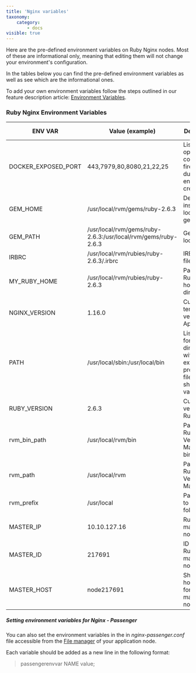 ```yaml
---
title: 'Nginx variables'
taxonomy:
    category:
        - docs
visible: true
---
```


Here are the pre-defined environment variables on Ruby Nginx nodes. Most of these are informational only, meaning that editing them will not change your environment's configuration. 

In the tables below you can find the pre-defined environment variables as well as see which are the informational ones.

To add your own environment variables follow the steps outlined in our feature description article: [Environment Variables](/features/environment-variables).

### Ruby Nginx Environment Variables

|ENV VAR|Value (example)|Description|Informational only|
|-----------|-----------|-----------|----------|
|DOCKER_EXPOSED_PORT|443,7979,80,8080,21,22,25|List of ports opened via container firewall during environment creation.|Yes|
|GEM_HOME|/usr/local/rvm/gems/ruby-2.6.3|Default installation location for gems.|Yes|
|GEM_PATH|/usr/local/rvm/gems/ruby-2.6.3:/usr/local/rvm/gems/ruby-2.6.3|Gem location(s)|Yes|
|IRBRC|/usr/local/rvm/rubies/ruby-2.6.3/.irbrc|IRB config file path|Yes|
|MY_RUBY_HOME|/usr/local/rvm/rubies/ruby-2.6.3|Path to Ruby Engine home directory|Yes|
|NGINX_VERSION|1.16.0|Current template version for Apache.|Yes|
|PATH|/usr/local/sbin:/usr/local/bin|List of paths for directories with executable program files, default shell variable. |Yes|
|RUBY_VERSION|2.6.3|Current version of Ruby.|Yes|
|rvm_bin_path|/usr/local/rvm/bin|Path to Ruby Version Manager binaries.|Yes|
|rvm_path|/usr/local/rvm|Path for Ruby Version Manager|Yes|
|rvm_prefix|/usr/local|Path leading to the rvm folder.|Yes|
|MASTER_IP|10.10.127.16|Ruby master node's IP.|Yes|
|MASTER_ID|217691|ID of the Ruby master node|Yes|
|MASTER_HOST|node217691|Short hostname for the Ruby master node.|Yes|

##### Setting environment variables for Nginx - Passenger

You can also set the environment variables in the in _nginx-passenger.conf_ file accessible from the [File manager](/features/file-manager) of your application node.

Each variable should be added as a new line in the following format:

> passengerenvvar NAME value;


